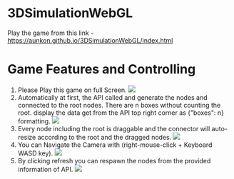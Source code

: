 # 3DSimulationWebGL
Play the game from this link - https://aunkon.github.io/3DSimulationWebGL/index.html
# Game Features and Controlling
1. Please Play this game on full Screen.
![](https://lh3.googleusercontent.com/pw/ACtC-3e4bFADH4Bac2nUq3WCQ3dKL8MqXM5ijDmEIv0FWwi4_W7qqds0M5N84iZsXyv8sAHBeGmBLkgmthyyB2Kp93gxPhNx43BDM5NObEGOJMUogWqCdUusOZ008SQP7CAd3Xfgs5N5C-m3rJq4qUWvbpBLYg=w1400-h947-no?authuser=0)
2. Automatically at first, the  API called and generate the nodes and connected to the root nodes. There are n boxes without counting the root. display the data get from the API top right corner as {"boxes": n} formatting.
![](https://lh3.googleusercontent.com/pw/ACtC-3dt2Qhbv96-0RBlWc1Kf39XEBd6z-EicxZyxlzxLevn17eQK9GcEDwcBfQp4OdCR8-CkHo5CEQyH7wRT3I9sdkRMz2QPmSpwNaDhaVTXqI6m59oVRasuqXh53CT4277JsxzEFVVA6DyZ4ZlR0_GvCRSCg=w1684-h947-no?authuser=0)
3. Every node including the root is draggable and the connector will auto-resize according to the root and the dragged nodes.
![](https://lh3.googleusercontent.com/pw/ACtC-3fTdeVo1HhEk5uTnZGDgGmU_Fy15XLHaOBNAg7UEuX_ynCMsih0fsF8PIV3ylLUCpwzyyNlnqbfoT0curhtkxvMizX40_mTkNJk_S9Yye4E6hIymarQzI6XNRDF1kvrocU7DUjqy-LzSer4VRvmGGGorw=w1684-h947-no?authuser=0)
4. You can Navigate the Camera with (right-mouse-click + Keyboard WASD key).
![](https://lh3.googleusercontent.com/pw/ACtC-3fIeYJjdkMwhoP8dS_uCqIxZy9td9FzedP58thSFVjMSPgevGJLoDjNJEfBX-R1g7HE1XHdaxPgwqGwldjcAs1FemU4fgUbxTG0GqvTeXcelGtmawy-tASlNFBQYpgoY6nViWiUMjeTwQalKid9GOGR9g=w1684-h947-no?authuser=0)
5. By clicking refresh you can respawn the nodes from the provided information of API.
![](https://lh3.googleusercontent.com/pw/ACtC-3e7dqVJOHcexoMipaPley2n-cZYmE4NJu0rmLURVdCpCECHpDCZ3Vq4gyfjIIWYr3e7Kyqxp_uEouenZ541oOoW7CVqaKjZBGpNGL6yBJZPipaJBN7cJiNNURlvNrd-3l8_mmI5O-TeazwsfHEt8OwYkw=w1679-h947-no?authuser=0)
